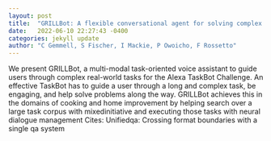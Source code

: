 ```yaml
---
layout: post
title:  "GRILLBot: A flexible conversational agent for solving complex real-world tasks"
date:   2022-06-10 22:27:43 -0400
categories: jekyll update
author: "C Gemmell, S Fischer, I Mackie, P Owoicho, F Rossetto"
---
```

We present GRILLBot, a multi-modal task-oriented voice assistant to guide users through complex real-world tasks for the Alexa TaskBot Challenge. An effective TaskBot has to guide a user through a long and complex task, be engaging, and help solve problems along the way. GRILLBot achieves this in the domains of cooking and home improvement by helping search over a large task corpus with mixedinitiative and executing those tasks with neural dialogue management  Cites: Unifiedqa: Crossing format boundaries with a single qa system